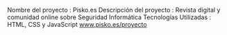 Nombre del proyecto : Pisko.es
Descripción del proyecto : Revista digital y comunidad online sobre Seguridad Informática
Tecnologías Utilizadas : HTML, CSS y JavaScript
www.pisko.es/proyecto
